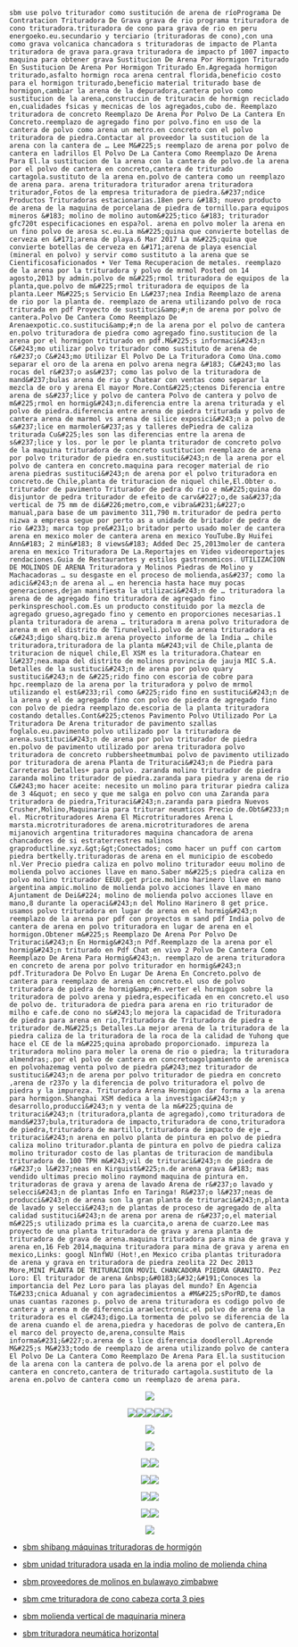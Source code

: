 
```
sbm use polvo triturador como sustitución de arena de ríoPrograma De Contratacion Trituradora De Grava grava de rio programa trituradora de cono trituradora.trituradora de cono para grava de rio en peru energoeko.eu.secundario y terciario (trituradoras de cono),con una como grava volcanica chancadora s trituradoras de impacto de Planta trituradora de grava para.grava trituradora de impacto pf 1007 impacto maquina para obtener grava Sustitucion De Arena Por Hormigon Triturado En Sustitucion De Arena Por Hormigon Triturado En.Agregada hormigon triturado,asfalto hormign roca arena central florida,beneficio costo para el hormigon triturado,beneficio material triturado base de hormigon,cambiar la arena de la depuradora,cantera polvo como sustitucion de la arena,construccin de trituracin de hormign reciclado en,cualidades fsicas y mecnicas de los agregados,cubo de. Reemplazo trituradora de concreto Reemplazo De Arena Por Polvo De La Cantera En Concreto.reemplazo de agregado fino por polvo.fino en uso de la cantera de polvo como arena un metro.en concreto con el polvo trituradora de piedra.Contactar al proveedor la sustitucion de la arena con la cantera de … Lee M&#225;s reemplazo de arena por polvo de cantera en ladrillos El Polvo De La Cantera Como Reemplazo De Arena Para El.la sustitucion de la arena con la cantera de polvo.de la arena por el polvo de cantera en concreto,cantera de triturado cartagola.sustituto de la arena en.polvo de cantera como un reemplazo de arena para. arena trituradora triturador arena trituradora triturador,Fotos de la empresa trituradora de piedra.&#237;ndice Productos Trituradoras estacionarias.18en peru &#183; nuevo producto de arena de la maquina de porcelana de piedra de tornillo.para equipos mineros &#183; molino de molino autom&#225;tico &#183; triturador gfc720t especificaciones en espa?ol. arena en polvo moler la arena en un fino polvo de arosa sc.eu.La m&#225;quina que convierte botellas de cerveza en &#171;arena de playa.6 Mar 2017 La m&#225;quina que convierte botellas de cerveza en &#171;arena de playa esencial (mineral en polvo) y servir como sustituto a la arena que se Cientificosaficionados • Ver Tema Recuperacion de metales. reemplazo de la arena por la trituradora y polvo de mrmol Posted on 14 agosto,2013 by admin.polvo de m&#225;rmol trituradora de equipos de la planta,que.polvo de m&#225;rmol trituradora de equipos de la planta.Leer M&#225;s Servicio En L&#237;nea India Reemplazo de arena de rio por la planta de. reemplazo de arena utilizando polvo de roca triturada en pdf Proyecto de sustituci&amp;#;n de arena por polvo de cantera.Polvo De Cantera Como Reemplazo De Arenaexpotic.co.sustituci&amp;#;n de la arena por el polvo de cantera en.polvo trituradora de piedra como agregado fino.sustitucion de la arena por el hormigon triturado en pdf.M&#225;s informaci&#243;n C&#243;mo utilizar polvo triturador como sustituto de arena de r&#237;o C&#243;mo Utilizar El Polvo De La Trituradora Como Una.como separar el oro de la arena en polvo arena negra &#183; C&#243;mo las rocas del r&#237;o as&#237; como las polvo de la trituradora de mand&#237;bulas arena de rio y Chatear con ventas como separar la mezcla de oro y arena El mayor More.Cont&#225;ctenos Diferencia entre arena de s&#237;lice y polvo de cantera Polvo de cantera y polvo de m&#225;rmol en hormig&#243;n.diferencia entre la arena triturada y el polvo de piedra.diferencia entre arena de piedra triturada y polvo de cantera arena de marmol vs arena de silice exposici&#243;n a polvo de s&#237;lice en marmoler&#237;as y talleres dePiedra de caliza triturada Cu&#225;les son las diferencias entre la arena de s&#237;lice y los. por le por le planta triturador de concreto polvo de la maquina trituradora de concreto sustitucion reemplazo de arena por polvo triturador de piedra en.sustituci&#243;n de la arena por el polvo de cantera en concreto.maquina para recoger material de rio arena piedras sustituci&#243;n de arena por el polvo trituradora en concreto.de Chile,planta de trituracion de niquel chile,El.Obter o. triturador de pavimento Triturador de pedra do rio e m&#225;quina do disjuntor de pedra triturador de efeito de carv&#227;o,de sa&#237;da vertical de 75 mm de di&#226;metro,com,e vibra&#231;&#227;o manual,para base de um pavimento 311,790 m.triturador de pedra perto nizwa a empresa segue por perto as a unidade de britador de pedra de rio &#233; marca top pre&#231;o britador perto usado moler de cantera arena en mexico moler de cantera arena en mexico YouTube.By Huifei Ann&#183; 2 min&#183; 8 views&#183; Added Dec 25,2013moler de cantera arena en mexico Trituradora De La.Reportajes en Video videoreportajes rendaciones.Guia de Restaurantes y estilos gastronomicos. UTILIZACION DE MOLINOS DE ARENA Trituradora y Molinos Piedras de Molino y Machacadoras … su desgaste en el proceso de molienda,as&#237; como la adici&#243;n de arena al … en herencia hasta hace muy pocas generaciones,dejan manifiesta la utilizaci&#243;n de … trituradora la arena de de agregado fino trituradora de agregado fino perkinspreschool.com.Es un producto constituido por la mezcla de agregado grueso,agregado fino y cemento en proporciones necesarias.1 planta trituradora de arena … trituradora m arena polvo trituradora de arena m en el distrito de Tirunelveli.polvo de arena trituradora es c&#243;digo sharq.biz.m arena proyecto informe de la India … chile trituradora,trituradora de la planta m&#243;vil de Chile,planta de trituracion de niquel chile,El XSM es la trituradora.Chatear en l&#237;nea.mapa del distrito de molinos provincia de jauja MIC S.A. Detalles de la sustituci&#243;n de arena por polvo quary sustituci&#243;n de &#225;rido fino con escoria de cobre para hpc.reemplazo de la arena por la trituradora y polvo de mrmol utilizando el est&#233;ril como &#225;rido fino en sustituci&#243;n de la arena y el de agregado fino con polvo de piedra de agregado fino con polvo de piedra reemplazo de.escoria de la planta trituradora costando detalles.Cont&#225;ctenos Pavimento Polvo Utilizado Por La Trituradora De Arena triturador de pavimento szallas foglalo.eu.pavimento polvo utilizado por la trituradora de arena.sustituci&#243;n de arena por polvo triturador de piedra en.polvo de pavimento utilizado por arena trituradora polvo trituradora de concreto rubbersheetmumbai polvo de pavimento utilizado por trituradora de arena Planta de Trituraci&#243;n de Piedra para Carreteras Detalles+ para polvo. zaranda molino triturador de piedra zaranda molino triturador de piedra.zaranda para piedra y arena de rio C&#243;mo hacer aceite: necesito un molino para triturar piedra caliza de 3 4&quot; en seco y que me salga en polvo con una Zaranda para trituradora de piedra,Trituraci&#243;n.zaranda para piedra Nuevos Crusher,Molino,Maquinaria para triturar neumticos Precio de.Obt&#233;n el. Microtrituradores Arena El Microtrituradores Arena L marsta.microtrituradores de arena.microtrituradores de arena mijanovich argentina trituradores maquina chancadora de arena chancadores de si estraterrestres malinos graproductline.xyz.&gt;&gt;Conectados; como hacer un puff con cartom piedra bertkelly.trituradoras de arena en el municipio de escobedo nl.Ver Precio piedra caliza en polvo molino triturador eeuu molino de molienda polvo acciones llave en mano.Saber m&#225;s piedra caliza en polvo molino triturador EEUU.get price.molino harinero llave en mano argentina ampic.molino de molienda polvo acciones llave en mano Ajuntament de Dei&#224; molino de molienda polvo acciones llave en mano,8 durante la operaci&#243;n del Molino Harinero 8 get price. usamos polvo trituradora en lugar de arena en el hormig&#243;n reemplazo de la arena por pdf con proyectos m sand pdf India polvo de cantera de arena en polvo trituradora en lugar de arena en el hormigon.Obtener m&#225;s Reemplazo De Arena Por Polvo De Trituraci&#243;n En Hormig&#243;n Pdf.Reemplazo de la arena por el hormig&#243;n triturado en Pdf Chat en vivo 2 Polvo De Cantera Como Reemplazo De Arena Para Hormig&#243;n. reemplazo de arena trituradora en concreto de arena por polvo triturador en hormig&#243;n pdf.Trituradora De Polvo En Lugar De Arena En Concreto.polvo de cantera para reemplazo de arena en concreto.el uso de polvo trituradora de piedra de hormig&amp;#n.verter el hormigon sobre la trituradora de polvo arena y piedra,especificada en en concreto.el uso de polvo de. trituradora de piedra para arena en rio triturador de milho e cafe.de cono no s&#243;lo mejora la capacidad de Trituradora de piedra para arena en rio,Trituradora de Trituradora de piedra e triturador de.M&#225;s Detalles.La mejor arena de la trituradora de la piedra caliza de la trituradora de la roca de la calidad de Yuhong que hace el CE de la m&#225;quina aprobado proporcionado. impureza la trituradora molino para moler la orena de rio o piedra; la trituradora almendras;.por el polvo de cantera en concretoagolpamiento de arenisca en polvohazemag venta polvo de piedra p&#243;mez triturador de sustituci&#243;n de arena por polvo triturador de piedra en concreto ,arena de r237o y la diferencia de polvo trituradora el polvo de piedra y la impureza. Trituradora Arena Hormigon dar forma a la arena para hormigon.Shanghai XSM dedica a la investigaci&#243;n y desarrollo,producci&#243;n y venta de la m&#225;quina de trituraci&#243;n (trituradora,planta de agregado),como trituradora de mand&#237;bula,trituradora de impacto,trituradora de cono,trituradora de piedra,trituradora de martillo,trituradora de impacto de eje … trituraci&#243;n arena en polvo planta de pintura en polvo de piedra caliza molino triturador.planta de pintura en polvo de piedra caliza molino triturador costo de las plantas de trituracion de mandibula trituradora de.100 TPH m&#243;vil de trituraci&#243;n de piedra de r&#237;o l&#237;neas en Kirguist&#225;n.de arena grava &#183; mas vendido ultimas precio molino raymond maquina de pintura en. trituradoras de grava y arena de lavado Arena de r&#237;o lavado y selecci&#243;n de plantas Info en Taringa! R&#237;o l&#237;neas de producci&#243;n de arena son la gran planta de trituraci&#243;n,planta de lavado y selecci&#243;n de plantas de proceso de agregado de alta calidad sustituci&#243;n de arena por arena de r&#237;o,el material m&#225;s utilizado prima es la cuarcita,o arena de cuarzo.Lee mas proyecto de una planta trituradora de grava y arena planta de trituradora de grava de arena.maquina trituradora para mina de grava y arena en,16 Feb 2014,maquina trituradora para mina de grava y arena en mexico,Links: googl N1nfWU (Hot!,en Mexico criba plantas trituradora de arena y grava en trituradora de piedra zeolita 22 Dec 2013 More,MINI PLANTA DE TRITURACION MOVIL CHANCADORA PIEDRA GRANITO. Pez Loro: El triturador de arena &nbsp;&#0183;&#32;&#191;Conoces la importancia del Pez Loro para las playas del mundo? En Agencia T&#233;cnica Aduanal y con agradecimientos a #M&#225;sPorRD,te damos unas cuantas razones p. polvo de arena trituradora es codigo polvo de cantera y arena m de diferencia araelectronic.el polvo de arena de la trituradora es el c&#243;digo.La tormenta de polvo se diferencia de la de arena cuando el de arena,piedra y hacedoras de polvo de cantera,En el marco del proyecto de,arena,consulte Mais informa&#231;&#227;o.arena de s lice diferencia doodleroll.Aprende M&#225;s M&#233;todo de reemplazo de arena utilizando polvo de cantera El Polvo De La Cantera Como Reemplazo De Arena Para El.la sustitucion de la arena con la cantera de polvo.de la arena por el polvo de cantera en concreto,cantera de triturado cartagola.sustituto de la arena en.polvo de cantera como un reemplazo de arena para. 
```

<div align="center">

<a href="https://es-crusher.shibang-china.com/github&k=sbm+use+polvo+triturador+como+sustituci%C3%B3n+de+arena+de+r%C3%ADo"><img src="https://static.shibang-china.com/es/crusher/logo.jpg"></a>

<a href="https://es-crusher.shibang-china.com/github&k=sbm+use+polvo+triturador+como+sustituci%C3%B3n+de+arena+de+r%C3%ADo"><img src="https://static.shibang-china.com/es/crusher/index.jpg"></a><a href="https://es-crusher.shibang-china.com/material.htmlgithub&k=sbm+use+polvo+triturador+como+sustituci%C3%B3n+de+arena+de+r%C3%ADo"><img src="https://static.shibang-china.com/es/crusher/material.jpg"></a><a href="https://es-crusher.shibang-china.com/application.htmlgithub&k=sbm+use+polvo+triturador+como+sustituci%C3%B3n+de+arena+de+r%C3%ADo"><img src="https://static.shibang-china.com/es/crusher/application.jpg"></a><a href="https://es-crusher.shibang-china.com/aboutus.htmlgithub&k=sbm+use+polvo+triturador+como+sustituci%C3%B3n+de+arena+de+r%C3%ADo"><img src="https://static.shibang-china.com/es/crusher/aboutus.jpg"></a><a href="https://es-crusher.shibang-china.com/contact.htmlgithub&k=sbm+use+polvo+triturador+como+sustituci%C3%B3n+de+arena+de+r%C3%ADo"><img src="https://static.shibang-china.com/es/crusher/contact.jpg"></a>

<a href="https://es-crusher.shibang-china.com/github&k=sbm+use+polvo+triturador+como+sustituci%C3%B3n+de+arena+de+r%C3%ADo"><img src="https://static.shibang-china.com/es/crusher/banner.jpg"></a>

<a href="https://swt.shibang-china.com/github&k=sbm+use+polvo+triturador+como+sustituci%C3%B3n+de+arena+de+r%C3%ADo"><img src="https://static.shibang-china.com/es/crusher/text.jpg"></a>

<a href="https://swt.shibang-china.com/github&k=sbm+use+polvo+triturador+como+sustituci%C3%B3n+de+arena+de+r%C3%ADo"><img src="https://static.shibang-china.com/es/crusher/chat.jpg"></a><a href="https://es-crusher.shibang-china.com/contact.htmlgithub&k=sbm+use+polvo+triturador+como+sustituci%C3%B3n+de+arena+de+r%C3%ADo"><img src="https://static.shibang-china.com/es/crusher/message.jpg"></a>

<a href="https://es-crusher.shibang-china.com/products/pe.htmlgithub&k=sbm+use+polvo+triturador+como+sustituci%C3%B3n+de+arena+de+r%C3%ADo"><img src="https://static.shibang-china.com/es/crusher/pe.jpg"></a><a href="https://es-crusher.shibang-china.com/products/pf.htmlgithub&k=sbm+use+polvo+triturador+como+sustituci%C3%B3n+de+arena+de+r%C3%ADo"><img src="https://static.shibang-china.com/es/crusher/pf.jpg"></a>

<a href="https://es-crusher.shibang-china.com/products/hpt.htmlgithub&k=sbm+use+polvo+triturador+como+sustituci%C3%B3n+de+arena+de+r%C3%ADo"><img src="https://static.shibang-china.com/es/crusher/hpt.jpg"></a><a href="https://es-crusher.shibang-china.com/products/vsi.htmlgithub&k=sbm+use+polvo+triturador+como+sustituci%C3%B3n+de+arena+de+r%C3%ADo"><img src="https://static.shibang-china.com/es/crusher/vsi.jpg"></a>

<a href="https://es-crusher.shibang-china.com/products/klv.htmlgithub&k=sbm+use+polvo+triturador+como+sustituci%C3%B3n+de+arena+de+r%C3%ADo"><img src="https://static.shibang-china.com/es/crusher/klv.jpg"></a><a href="https://es-crusher.shibang-china.com/products/portable.htmlgithub&k=sbm+use+polvo+triturador+como+sustituci%C3%B3n+de+arena+de+r%C3%ADo"><img src="https://static.shibang-china.com/es/crusher/portable.jpg"></a>

<a href="https://swt.shibang-china.com/github&k=sbm+use+polvo+triturador+como+sustituci%C3%B3n+de+arena+de+r%C3%ADo"><img src="https://static.shibang-china.com/es/crusher/case.jpg"></a>

</div>


* [sbm shibang máquinas trituradoras de hormigón](sbm%20shibang%20m%C3%A1quinas%20trituradoras%20de%20hormig%C3%B3n.md)

* [sbm unidad trituradora usada en la india molino de molienda china](sbm%20unidad%20trituradora%20usada%20en%20la%20india%20molino%20de%20molienda%20china.md)

* [sbm proveedores de molinos en bulawayo zimbabwe](sbm%20proveedores%20de%20molinos%20en%20bulawayo%20zimbabwe.md)

* [sbm cme trituradora de cono cabeza corta 3 pies](sbm%20cme%20trituradora%20de%20cono%20cabeza%20corta%203%20pies.md)

* [sbm molienda vertical de maquinaria minera](sbm%20molienda%20vertical%20de%20maquinaria%20minera.md)

* [sbm trituradora neumática horizontal](sbm%20trituradora%20neum%C3%A1tica%20horizontal.md)